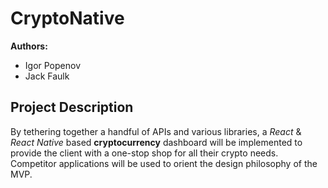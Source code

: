 # CryptoNative

__Authors:__
* Igor Popenov
* Jack Faulk

## Project Description
By tethering together a handful of APIs and various libraries, a *React* & *React Native* based __cryptocurrency__ dashboard will be implemented to provide the client with a one-stop shop for all their crypto needs. Competitor applications will be used to orient the design philosophy of the MVP.